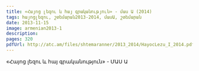 ```yaml
---
title: «Հայոց լեզու և հայ գրականություն» - մաս Ա (2014) 
tags: հայոցլեզու, շտեմարան2013-2014, մասԱ, շտեմարան
date: 2013-11-15
image: armenian2013-1
description: 
pages: 320
pdfUrl: http://atc.am/files/shtemaranner/2013_2014/HayocLezu_I_2014.pdf
---
```



«Հայոց լեզու և հայ գրականություն» - ՄԱՍ Ա
